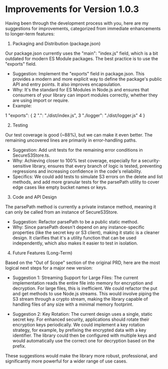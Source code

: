 # Improvements for Version 1.0.3

Having been through the development process with you, here are my suggestions for improvements, categorized from immediate enhancements to longer-term features:

1. Packaging and Distribution (package.json)


Our package.json currently uses the "main": "index.js" field, which is a bit outdated for modern ES Module packages. The best practice is to use the "exports" field.


* Suggestion: Implement the "exports" field in package.json. This provides a modern and more explicit way to define the package's public API and entry points. It also improves encapsulation.
* Why: It's the standard for ES Modules in Node.js and ensures that consumers of your library can import modules correctly, whether they are using import or require.
* Example:


1     "exports": {
2       ".": "./dist/index.js",
3       "./logger": "./dist/logger.js"
4     }


2. Testing


Our test coverage is good (~88%), but we can make it even better. The remaining uncovered lines are primarily in error-handling paths.


* Suggestion: Add unit tests for the remaining error conditions in SecureS3Store.ts.
* Why: Achieving closer to 100% test coverage, especially for a security-sensitive library, ensures that every branch of logic is tested, preventing regressions and increasing confidence in the code's reliability.
* Specifics: We could add tests to simulate S3 errors on the delete and list methods, and add more granular tests for the parsePath utility to cover edge cases like empty bucket names or keys.

3. Code and API Design


The parsePath method is currently a private instance method, meaning it can only be called from an instance of SecureS3Store.


* Suggestion: Refactor parsePath to be a public static method.
* Why: Since parsePath doesn't depend on any instance-specific properties (like the secret key or S3 client), making it static is a cleaner design. It clarifies that it's a utility function that can be used independently, which also makes it easier to test in isolation.


4. Future Features (Long-Term)


Based on the "Out of Scope" section of the original PRD, here are the most logical next steps for a major new version:


* Suggestion 1: Streaming Support for Large Files: The current implementation reads the entire file into memory for encryption and decryption. For large files, this is inefficient. We could refactor the put and get methods to use Node.js streams. This would involve piping the S3 stream through a crypto
 stream, making the library capable of handling files of any size with a minimal memory footprint.


* Suggestion 2: Key Rotation: The current design uses a single, static secret key. For enhanced security, applications should rotate their encryption keys periodically. We could implement a key rotation strategy, for example, by prefixing the encrypted data with a key identifier. The library could then be
 configured with multiple keys and would automatically use the correct one for decryption based on the prefix.


These suggestions would make the library more robust, professional, and significantly more powerful for a wider range of use cases.

